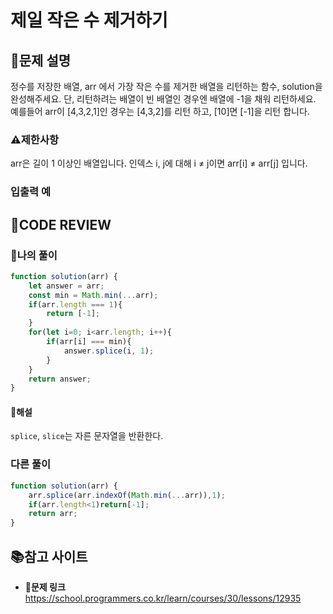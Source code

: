 # 제일 작은 수 제거하기

## **📝문제 설명**

정수를 저장한 배열, arr 에서 가장 작은 수를 제거한 배열을 리턴하는 함수, solution을 완성해주세요. 단, 리턴하려는 배열이 빈 배열인 경우엔 배열에 -1을 채워 리턴하세요. 예를들어 arr이 [4,3,2,1]인 경우는 [4,3,2]를 리턴 하고, [10]면 [-1]을 리턴 합니다.

### **⚠제한사항**

arr은 길이 1 이상인 배열입니다.
인덱스 i, j에 대해 i ≠ j이면 arr[i] ≠ arr[j] 입니다.

### **입출력 예**

## **🧐CODE REVIEW**

### **🧾나의 풀이**

```js
function solution(arr) {
    let answer = arr;
    const min = Math.min(...arr);
    if(arr.length === 1){
        return [-1];
    }
    for(let i=0; i<arr.length; i++){
        if(arr[i] === min){
            answer.splice(i, 1);
        }
    }
    return answer;
}
```

#### **📝해설**

`splice`, `slice`는 자른 문자열을 반환한다.

### **다른 풀이**

```js
function solution(arr) {
    arr.splice(arr.indexOf(Math.min(...arr)),1);
    if(arr.length<1)return[-1];
    return arr;
}
```

## 📚참고 사이트

- **🔗문제 링크**<br/>
https://school.programmers.co.kr/learn/courses/30/lessons/12935

